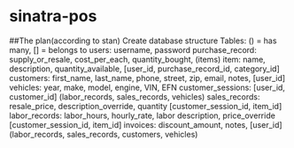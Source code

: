 # sinatra-pos




##The plan(according to stan)
	Create database structure
		Tables: () = has many, [] = belongs to
			users: username, password
			purchase_record: supply_or_resale, cost_per_each, quantity_bought, (items)
			item: name, description, quantity_available, [user_id, purchase_record_id, category_id]
			customers: first_name, last_name, phone, street, zip, email, notes, [user_id]
			vehicles: year, make, model, engine, VIN, EFN
			customer_sessions: [user_id, customer_id] (labor_records, sales_records, vehicles)
			sales_records: resale_price, description_override, quantity [customer_session_id, item_id]
			labor_records: labor_hours, hourly_rate, labor description, price_override [customer_session_id, item_id]
			invoices: discount_amount, notes, [user_id](labor_records, sales_records, customers, vehicles)

